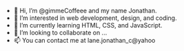 - 👋 Hi, I’m @gimmeCoffeee and my name Jonathan.
- 👀 I’m interested in web development, design, and coding.
- 🌱 I’m currently learning HTML, CSS, and JavaScript.
- 💞️ I’m looking to collaborate on ...
- 📫 You can contact me at lane.jonathan_c@yahoo
